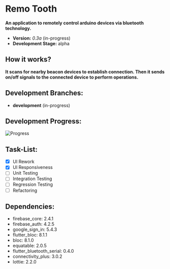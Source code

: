 # Remo Tooth

**An application to remotely control arduino devices via bluetooth technology.**

- **Version:** *0.3a* (in-progress)
- **Development Stage:** alpha


## How it works?

**It scans for nearby beacon devices to establish connection. Then it sends on/off signals to the connected device to perform operations.**

## Development Branches:
- **development** (in-progress)

## Development Progress:
![Progress](https://progress-bar.dev/80/?title=progress)

## Task-List:
- [x] UI Rework
- [x] UI Responsiveness 
- [ ] Unit Testing
- [ ] Integration Testing
- [ ] Regression Testing
- [ ] Refactoring

## Dependencies:
- firebase_core: 2.4.1
- firebase_auth: 4.2.5
- google_sign_in: 5.4.3
- flutter_bloc: 8.1.1
- bloc: 8.1.0
- equatable: 2.0.5
- flutter_bluetooth_serial: 0.4.0
- connectivity_plus: 3.0.2
- lottie: 2.2.0




